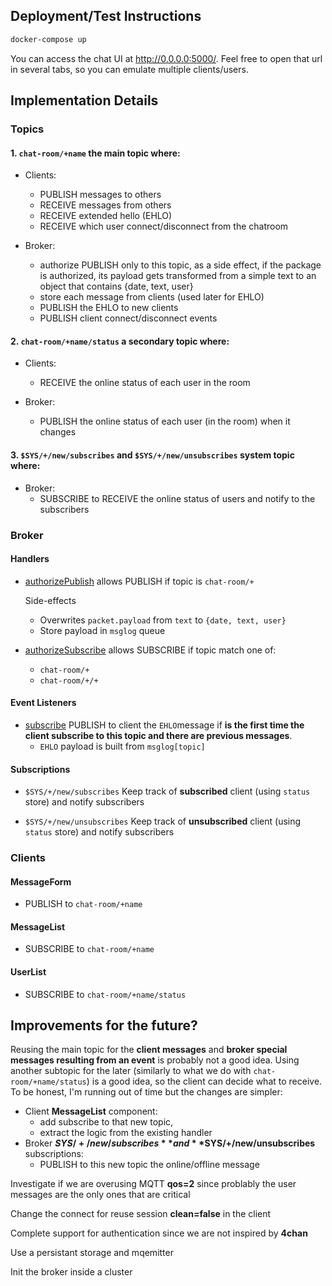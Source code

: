 ## Deployment/Test Instructions
``` sh
docker-compose up
```

You can access the chat UI at http://0.0.0.0:5000/. Feel free to open that url in several tabs, so you can emulate multiple clients/users.

## Implementation Details

### Topics

#### 1. `chat-room/+name` the main topic where:

- Clients:
  - PUBLISH messages to others
  - RECEIVE messages from others
  - RECEIVE extended hello (EHLO)
  - RECEIVE which user connect/disconnect from the chatroom
  
- Broker:

  - authorize PUBLISH only to this topic, as a side effect, if the package is authorized, its payload gets transformed from a simple text to an object that contains {date, text, user}
  - store each message from clients (used later for EHLO)
  - PUBLISH the EHLO to new clients
  - PUBLISH client connect/disconnect events

#### 2. `chat-room/+name/status` a secondary topic where:

- Clients:

  - RECEIVE the online status of each user in the room

- Broker:

  - PUBLISH the online status of each user (in the room) when it changes

#### 3. `$SYS/+/new/subscribes` and `$SYS/+/new/unsubscribes` system topic where:

- Broker:
  - SUBSCRIBE to RECEIVE the online status of users and notify to the subscribers

### Broker

#### Handlers

* [authorizePublish](https://github.com/moscajs/aedes/blob/master/docs/Aedes.md#handler-authorizepublish-client-packet-callback) allows PUBLISH if topic is `chat-room/+`

  Side-effects

  * Overwrites `packet.payload` from `text` to `{date, text, user}`
  * Store payload in `msglog` queue

* [authorizeSubscribe](https://github.com/moscajs/aedes/blob/master/docs/Aedes.md#handler-authorizesubscribe-client-subscription-callback) allows SUBSCRIBE if topic match one of:

  * `chat-room/+`
  * `chat-room/+/+`

#### Event Listeners

- [subscribe](https://github.com/moscajs/aedes/blob/master/docs/Aedes.md#event-subscribe) PUBLISH to client the `EHLO`message if **is the first time the client subscribe to this topic and there are previous messages**.
  - `EHLO` payload is built from `msglog[topic]`

#### Subscriptions

- `$SYS/+/new/subscribes` Keep track of **subscribed** client (using `status` store) and notify subscribers

- `$SYS/+/new/unsubscribes` Keep track of **unsubscribed** client (using `status` store) and notify subscribers

### Clients

#### MessageForm

- PUBLISH to `chat-room/+name`

#### MessageList

- SUBSCRIBE to `chat-room/+name`

#### UserList

- SUBSCRIBE to `chat-room/+name/status`

## Improvements for the future?

Reusing the main topic for the **client messages** and **broker special messages resulting from an event** is probably not a good idea. Using another subtopic for the later (similarly to what we do with `chat-room/+name/status`) is a good idea, so the client can decide what to receive. To be honest, I'm running out of time but the changes are simpler:

- Client **MessageList** component:
  - add subscribe to that new topic, 
  - extract the logic from the existing handler
- Broker **$SYS/+/new/subscribes** and **$SYS/+/new/unsubscribes** subscriptions:
  - PUBLISH to this new topic the online/offline message

Investigate if we are overusing MQTT **qos=2** since problably the user messages are the only ones that are critical

Change the connect for reuse session **clean=false** in the client

Complete support for authentication since we are not inspired by **4chan**

Use a persistant storage and mqemitter

Init the broker inside a cluster

